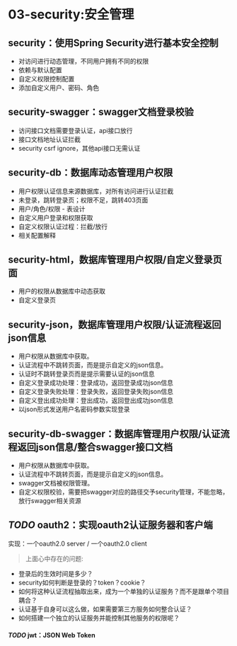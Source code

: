 # 03-security:安全管理
## security：使用Spring Security进行基本安全控制
- 对访问进行动态管理，不同用户拥有不同的权限
- 依赖与默认配置
- 自定义权限控制配置
- 添加自定义用户、密码、角色

## security-swagger：swagger文档登录校验
- 访问接口文档需要登录认证，api接口放行
- 接口文档地址认证拦截
- security csrf ignore，其他api接口无需认证

## security-db：数据库动态管理用户权限
- 用户权限认证信息来源数据库，对所有访问进行认证拦截
- 未登录，跳转登录页；权限不足，跳转403页面
- 用户/角色/权限 - 表设计
- 自定义用户登录和权限获取
- 自定义权限认证过程：拦截/放行
- 相关配置解释

## security-html，数据库管理用户权限/自定义登录页面
- 用户的权限从数据库中动态获取
- 自定义登录页

## security-json，数据库管理用户权限/认证流程返回json信息
- 用户权限从数据库中获取。
- 认证流程中不跳转页面，而是提示自定义的json信息。
- 认证时不跳转登录页而是提示需要认证的json信息
- 自定义登录成功处理：登录成功，返回登录成功json信息
- 自定义登录失败处理：登录失败，返回登录失败json信息
- 自定义登出成功处理：登出成功，返回登出成功json信息
- 以json形式发送用户名密码参数实现登录

## security-db-swagger：数据库管理用户权限/认证流程返回json信息/整合swagger接口文档
- 用户权限从数据库中获取。
- 认证流程中不跳转页面，而是提示自定义的json信息。
- swagger文档被权限管理。
- 自定义权限校验，需要把swagger对应的路径交予security管理，不能忽略，放行swagger相关资源

## *TODO* oauth2：实现oauth2认证服务器和客户端
实现：一个oauth2.0 server / 一个oauth2.0 client
> 上面心中存在的问题:
- 登录后的生效时间是多少？
- security如何判断是登录的？token？cookie？
- 如何将这种认证流程抽取出来，成为一个单独的认证服务？而不是跟单个项目耦合？
- 认证基于自身可以这么做，如果需要第三方服务如何整合认证？
- 如何搭建一个独立的认证服务并能控制其他服务的权限呢？

#### *TODO* jwt：JSON Web Token